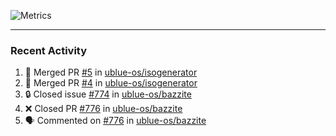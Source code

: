 ![Metrics](https://metrics.lecoq.io/KyleGospo?template=classic&base=header%2C%20activity%2C%20community%2C%20repositories%2C%20metadata&base.indepth=false&base.hireable=false&base.skip=false&config.timezone=America%2FLos_Angeles)

---
### Recent Activity
<!--START_SECTION:activity-->
1. 🎉 Merged PR [#5](https://github.com/ublue-os/isogenerator/pull/5) in [ublue-os/isogenerator](https://github.com/ublue-os/isogenerator)
2. 🎉 Merged PR [#4](https://github.com/ublue-os/isogenerator/pull/4) in [ublue-os/isogenerator](https://github.com/ublue-os/isogenerator)
3. 🔒 Closed issue [#774](https://github.com/ublue-os/bazzite/issues/774) in [ublue-os/bazzite](https://github.com/ublue-os/bazzite)
4. ❌ Closed PR [#776](https://github.com/ublue-os/bazzite/pull/776) in [ublue-os/bazzite](https://github.com/ublue-os/bazzite)
5. 🗣 Commented on [#776](https://github.com/ublue-os/bazzite/pull/776#issuecomment-1947733204) in [ublue-os/bazzite](https://github.com/ublue-os/bazzite)
<!--END_SECTION:activity-->
